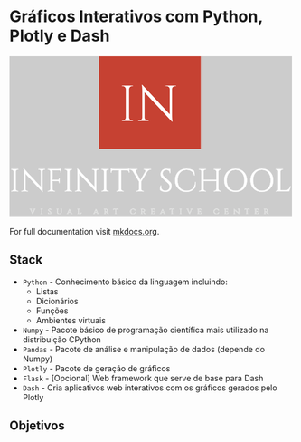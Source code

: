 # Gráficos Interativos com Python, Plotly e Dash

<img src=" ./figs/logo_visual_header.png" >

For full documentation visit [mkdocs.org](https://www.mkdocs.org).

## Stack

* `Python` - Conhecimento básico da linguagem incluindo:
    * Listas
    * Dicionários
    * Funções
    * Ambientes virtuais
* `Numpy` - Pacote básico de programação científica mais utilizado na distribuição CPython
* `Pandas` - Pacote de análise e manipulação de dados (depende do Numpy)
* `Plotly` - Pacote de geração de gráficos 
* `Flask` - [Opcional] Web framework que serve de base para Dash
* `Dash` - Cria aplicativos web interativos com os gráficos gerados pelo Plotly

## Objetivos

